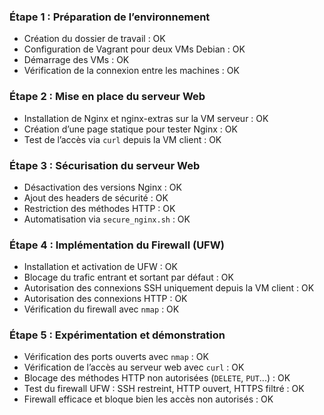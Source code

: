 ### Étape 1 : Préparation de l’environnement

- Création du dossier de travail : OK
- Configuration de Vagrant pour deux VMs Debian : OK
- Démarrage des VMs : OK
- Vérification de la connexion entre les machines : OK

### Étape 2 : Mise en place du serveur Web

- Installation de Nginx et nginx-extras sur la VM serveur : OK
- Création d’une page statique pour tester Nginx : OK
- Test de l’accès via `curl` depuis la VM client : OK

### Étape 3 : Sécurisation du serveur Web

- Désactivation des versions Nginx : OK
- Ajout des headers de sécurité : OK
- Restriction des méthodes HTTP : OK
- Automatisation via `secure_nginx.sh` : OK

### Étape 4 : Implémentation du Firewall (UFW)

- Installation et activation de UFW : OK
- Blocage du trafic entrant et sortant par défaut : OK
- Autorisation des connexions SSH uniquement depuis la VM client : OK
- Autorisation des connexions HTTP : OK
- Vérification du firewall avec `nmap` : OK

### Étape 5 : Expérimentation et démonstration

- Vérification des ports ouverts avec `nmap` : OK
- Vérification de l’accès au serveur web avec `curl` : OK
- Blocage des méthodes HTTP non autorisées (`DELETE`, `PUT`...) : OK
- Test du firewall UFW : SSH restreint, HTTP ouvert, HTTPS filtré : OK
- Firewall efficace et bloque bien les accès non autorisés : OK

